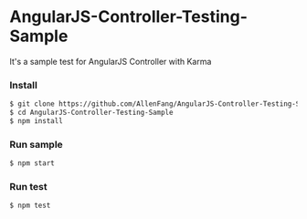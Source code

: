 # AngularJS-Controller-Testing-Sample
It's a sample test for AngularJS Controller with Karma


### Install

```bash
$ git clone https://github.com/AllenFang/AngularJS-Controller-Testing-Sample.git
$ cd AngularJS-Controller-Testing-Sample
$ npm install
```

### Run sample
```bash
$ npm start
```

### Run test
```bash
$ npm test
```
